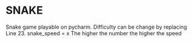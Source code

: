 # SNAKE

Snake game playable on pycharm. Difficulty can be change by replacing 
Line 23. snake_speed = x 
The higher the number the higher the speed
